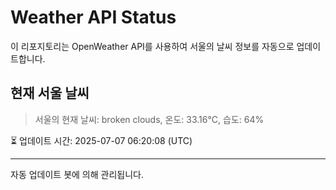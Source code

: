 
# Weather API Status

이 리포지토리는 OpenWeather API를 사용하여 서울의 날씨 정보를 자동으로 업데이트합니다.

## 현재 서울 날씨
> 서울의 현재 날씨: broken clouds, 온도: 33.16°C, 습도: 64%

⏳ 업데이트 시간: 2025-07-07 06:20:08 (UTC)

---
자동 업데이트 봇에 의해 관리됩니다.
